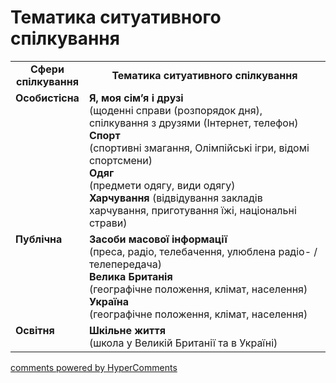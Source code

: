 <div id="hypercomments_widget" class="js-hypercomments-widget invisible"></div>

# Тематика ситуативного спілкування

<table>
  <tr>
    <td width="15%" align="center"><b>Сфери спілкування</b></td>
    <td width="85%" align="center"><b>Тематика ситуативного спілкування</b></td>
  </tr>
  <tr>
    <td width="15%" style="vertical-align:top !important;">
<b>Особистісна</b></td>
    <td width="85%" style="vertical-align:top !important;">
<b>Я, моя сім’я i друзі</b><br>
(щоденні справи (розпорядок дня), спілкування з друзями (Інтернет, телефон)<br>
<b>Спорт</b><br>
(спортивні змагання, Олімпійські ігри, відомі спортсмени)<br>
<b>Одяг</b><br>
(предмети одягу, види одягу)<br>
<b>Харчування</b>
(відвідування закладів харчування, приготування їжі, національні страви)
</td>
  </tr>
<tr>
    <td width="15%" style="vertical-align:top !important;">
<b>Публічна</b></td>
    <td width="85%" style="vertical-align:top !important;">
<b>Засоби масової інформації</b><br>
(преса, радіо, телебачення, улюблена радіо- / телепередача)<br>
<b>Велика Британія</b><br>
(географічне положення, клімат, населення)<br>
<b>Україна</b><br>
(географічне положення, клімат, населення)
</td>
</tr>
<tr>
    <td width="15%" style="vertical-align:top !important;">
<b>Освітня</b></td>
    <td width="85%" style="vertical-align:top !important;">
<b>Шкільне життя</b><br>
(школа у Великій Британії та в Україні)</td>
</tr>
</table>

<div class="js-hypercomments-container">
    <a href="http://hypercomments.com" class="hc-link" title="comments widget">comments powered by HyperComments</a>
</div>